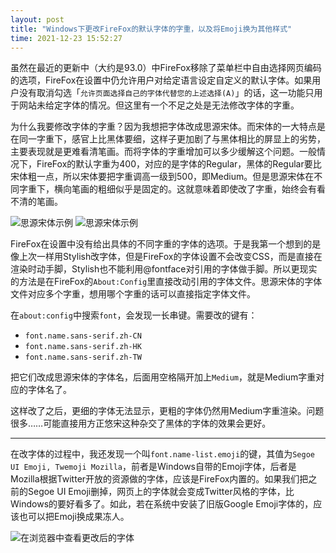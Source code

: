 ```yaml
---
layout: post
title: "Windows下更改FireFox的默认字体的字重，以及将Emoji换为其他样式"
time: 2021-12-23 15:52:27
---
```


虽然在最近的更新中（大约是93.0）中FireFox移除了菜单栏中自由选择网页编码的选项，FireFox在设置中仍允许用户对给定语言设定自定义的默认字体。如果用户没有取消勾选「`允许页面选择自己的字体代替您的上述选择(A)`」的话，这一功能只用于网站未给定字体的情况。但这里有一个不足之处是无法修改字体的字重。

为什么我要修改字体的字重？因为我想把字体改成思源宋体。而宋体的一大特点是在同一字重下，感官上比黑体要细，这样子更加剧了与黑体相比的屏显上的劣势，主要表现就是更难看清笔画。而将字体的字重增加可以多少缓解这个问题。一般情况下，FireFox的默认字重为400，对应的是字体的Regular，黑体的Regular要比宋体粗一点，所以宋体要把字重调高一级到500，即Medium。但是思源宋体在不同字重下，横向笔画的粗细似乎是固定的。这就意味着即使改了字重，始终会有看不清的笔画。

![思源宋体示例]({{Site.url}}/assets/SerifCJKDemo-1.png "思源宋体示例图一")
![思源宋体示例]({{Site.url}}/assets/SerifCJKDemo-2.png "思源宋体示例图二")

FireFox在设置中没有给出具体的不同字重的字体的选项。于是我第一个想到的是像上次一样用Stylish改字体，但是FireFox的字体设置不会改变CSS，而是直接在渲染时动手脚，Stylish也不能利用@fontface对引用的字体做手脚。所以更现实的方法是在FireFox的`About:Config`里直接改动引用的字体文件。思源宋体的字体文件对应多个字重，想用哪个字重的话可以直接指定字体文件。

在`about:config`中搜索`font`，会发现一长串键。需要改的键有：
* `font.name.sans-serif.zh-CN`
* `font.name.sans-serif.zh-HK`
* `font.name.sans-serif.zh-TW`

把它们改成思源宋体的字体名，后面用空格隔开加上`Medium`，就是Medium字重对应的字体名了。

这样改了之后，更细的字体无法显示，更粗的字体仍然用Medium字重渲染。问题很多……可能直接用方正悠宋这种杂交了黑体的字体的效果会更好。

----

在改字体的过程中，我还发现一个叫`font.name-list.emoji`的键，其值为`Segoe UI Emoji, Twemoji Mozilla`，前者是Windows自带的Emoji字体，后者是Mozilla根据Twitter开放的资源做的字体，应该是FireFox内置的。如果我们把之前的Segoe UI Emoji删掉，网页上的字体就会变成Twitter风格的字体，比Windows的要好看多了。如此，若在系统中安装了旧版Google Emoji字体的，应该也可以把Emoji换成果冻人。

![在浏览器中查看更改后的字体]({{Site.url}}/assets/ModifiedWebEmoji.png "修改为Twitter样式的字体")